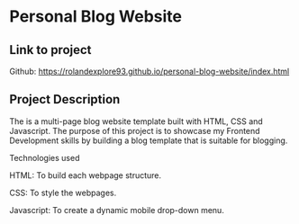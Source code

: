 # Personal Blog Website

## Link to project

Github: https://rolandexplore93.github.io/personal-blog-website/index.html

## Project Description
The is a multi-page blog website template built with HTML, CSS and Javascript. The purpose of this project is to showcase my Frontend Development skills by building a blog template that is suitable for blogging.

Technologies used

HTML: To build each webpage structure.

CSS: To style the webpages.

Javascript: To create a dynamic mobile drop-down menu.


